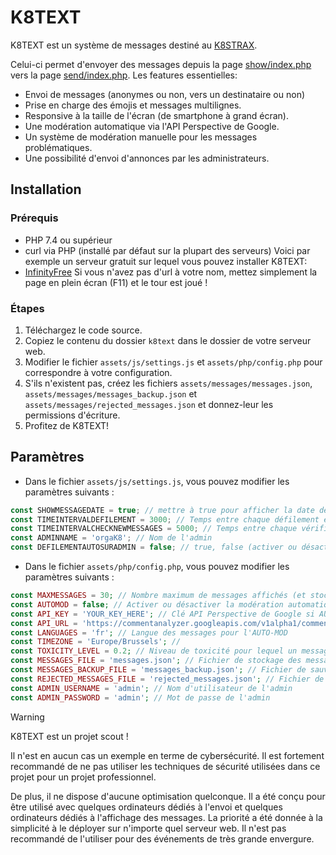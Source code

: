 # K8TEXT
K8TEXT est un système de messages destiné au [K8STRAX](https://www.k8strax.be). 

Celui-ci permet d'envoyer des messages depuis la page [show/index.php](show/index.php) vers la page [send/index.php](send/index.php). Les features essentielles:
- Envoi de messages (anonymes ou non, vers un destinataire ou non)
- Prise en charge des émojis et messages multilignes.
- Responsive à la taille de l'écran (de smartphone à grand écran).
- Une modération automatique via l'API Perspective de Google.
- Un système de modération manuelle pour les messages problématiques.
- Une possibilité d'envoi d'annonces par les administrateurs.
## Installation
### Prérequis
- PHP 7.4 ou supérieur
- curl via PHP (installé par défaut sur la plupart des serveurs)
Voici par exemple un serveur gratuit sur lequel vous pouvez installer K8TEXT:
- [InfinityFree](https://www.infinityfree.com/)
Si vous n'avez pas d'url à votre nom, mettez simplement la page en plein écran (F11) et le tour est joué !
### Étapes
1. Téléchargez le code source.
2. Copiez le contenu du dossier `k8text` dans le dossier de votre serveur web.
3. Modifier le fichier `assets/js/settings.js` et `assets/php/config.php` pour correspondre à votre configuration.
4. S'ils n'existent pas, créez les fichiers `assets/messages/messages.json`, `assets/messages/messages_backup.json` et `assets/messages/rejected_messages.json` et donnez-leur les permissions d'écriture.
5. Profitez de K8TEXT!

## Paramètres
- Dans le fichier `assets/js/settings.js`, vous pouvez modifier les paramètres suivants :
```javascript
const SHOWMESSAGEDATE = true; // mettre à true pour afficher la date des messages
const TIMEINTERVALDEFILEMENT = 3000; // Temps entre chaque défilement en ms
const TIMEINTERVALCHECKNEWMESSAGES = 5000; // Temps entre chaque vérification de nouveaux messages en ms
const ADMINNAME = 'orgaK8'; // Nom de l'admin
const DEFILEMENTAUTOSURADMIN = false; // true, false (activer ou désactiver le défilement automatique sur la page admin)
```
- Dans le fichier `assets/php/config.php`, vous pouvez modifier les paramètres suivants :
```php
const MAXMESSAGES = 30; // Nombre maximum de messages affichés (et stockés dans le fichier MESSAGES_FILE)
const AUTOMOD = false; // Activer ou désactiver la modération automatique
const API_KEY = 'YOUR_KEY_HERE'; // Clé API Perspective de Google si AUTOMOD est activé
const API_URL = 'https://commentanalyzer.googleapis.com/v1alpha1/comments:analyze?key=' . API_KEY; // URL de l'API Perspective
const LANGUAGES = 'fr'; // Langue des messages pour l'AUTO-MOD
const TIMEZONE = 'Europe/Brussels'; // 
const TOXICITY_LEVEL = 0.2; // Niveau de toxicité pour lequel un message est rejeté
const MESSAGES_FILE = 'messages.json'; // Fichier de stockage des messages
const MESSAGES_BACKUP_FILE = 'messages_backup.json'; // Fichier de sauvegarde des messages
const REJECTED_MESSAGES_FILE = 'rejected_messages.json'; // Fichier de stockage des messages rejetés par l'AUTO-MOD
const ADMIN_USERNAME = 'admin'; // Nom d'utilisateur de l'admin
const ADMIN_PASSWORD = 'admin'; // Mot de passe de l'admin
```


> [!WARNING]
> K8TEXT est un projet scout !
> 
> Il n'est en aucun cas un exemple en terme de cybersécurité. Il est fortement recommandé de ne pas utiliser les techniques de sécurité utilisées dans ce projet pour un projet professionnel.
> 
> De plus, il ne dispose d'aucune optimisation quelconque. Il a été conçu pour être utilisé avec quelques ordinateurs dédiés à l'envoi et quelques ordinateurs dédiés à l'affichage des messages. La priorité a été donnée à la simplicité à le déployer sur n'importe quel serveur web. Il n'est pas recommandé de l'utiliser pour des événements de très grande envergure.